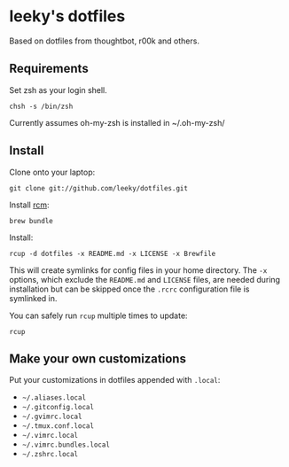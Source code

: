 leeky's dotfiles
================

Based on dotfiles from thoughtbot, r00k and others.

Requirements
------------

Set zsh as your login shell.

    chsh -s /bin/zsh

Currently assumes oh-my-zsh is installed in ~/.oh-my-zsh/

Install
-------

Clone onto your laptop:

    git clone git://github.com/leeky/dotfiles.git


Install [rcm](https://github.com/thoughtbot/rcm):

    brew bundle

Install:

    rcup -d dotfiles -x README.md -x LICENSE -x Brewfile

This will create symlinks for config files in your home directory. The
`-x` options, which exclude the `README.md` and `LICENSE` files, are
needed during installation but can be skipped once the `.rcrc`
configuration file is symlinked in.

You can safely run `rcup` multiple times to update:

    rcup

Make your own customizations
----------------------------

Put your customizations in dotfiles appended with `.local`:

* `~/.aliases.local`
* `~/.gitconfig.local`
* `~/.gvimrc.local`
* `~/.tmux.conf.local`
* `~/.vimrc.local`
* `~/.vimrc.bundles.local`
* `~/.zshrc.local`


